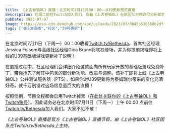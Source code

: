 ```yaml
---
title: 《上古卷轴OL》直播：北京时间7月11日00：00——U39更新预览直播
description: 在周二前往Twitch加入我们，观看《上古卷轴OL》社区团队为你详尽分析即将在U39更新中到来的改动与新增内容！
pubDate: 2023-07-07
image: https://eso-cdn.denohub.com/ape/uploads/2023/07/0b45b530580b2dfffe3d7c74f45636d4.jpg
tags: ["《ESO》直播","社区","39号更新"]
---
```


在北京时间7月11日（下周一）00：00收看[Twitch.tv/Bethesda](https://www.twitch.tv/bethesda)。首席社区经理Jessica
Folsom与高级社区经理Gina Bruno将联袂登场，并为你提前揭晓即将上线的U39基础版游戏更新补丁说明！

在直播过程中，社区经理们会详细介绍这款面向所有玩家开放的基础版游戏免费补丁，带你抢先了解其中包含的部分新功能、改进与调整。该补丁即将上线《上古卷轴OL》公共测试服务器（PTS），如果你对U39更新将为泰姆瑞尔带来的变化充满好奇，就千万别错过这场信息量巨大的直播！

按照惯例，节目全程都会启用Twitch掉宝（[在此处关联你的《上古卷轴OL》和Twitch账号](https://help-zh-cn.elderscrollsonline.com/app/answers/detail/a_id/56542/kw/)）。因此请务必在北京时间7月11日（下周一）上午
00:00 点前往[Twitch.tv/Bethesda](https://www.twitch.tv/Bethesda)加入我们。大家不见不散！

_《上古卷轴OL》直播是官方《上古卷轴OL》直播节目，由《上古卷轴OL》社区团队在Twitch.tv/Bethesda上主持。_
